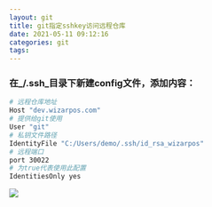 ```yaml
---
layout: git
title: git指定sshkey访问远程仓库
date: 2021-05-11 09:12:16
categories: git
tags:
---
```


<meta name="referrer" content="no-referrer" />

### **在_/.ssh_目录下新建config文件，添加内容：**

```sh
# 远程仓库地址
Host "dev.wizarpos.com"
# 提供给git使用
User "git"
# 私钥文件路径
IdentityFile "C:/Users/demo/.ssh/id_rsa_wizarpos"
# 远程端口
port 30022
# 为true代表使用此配置
IdentitiesOnly yes
```

![](https://tva1.sinaimg.cn/large/00724TQEgy1gqe7xh1bk1j30cl07175z.jpg)